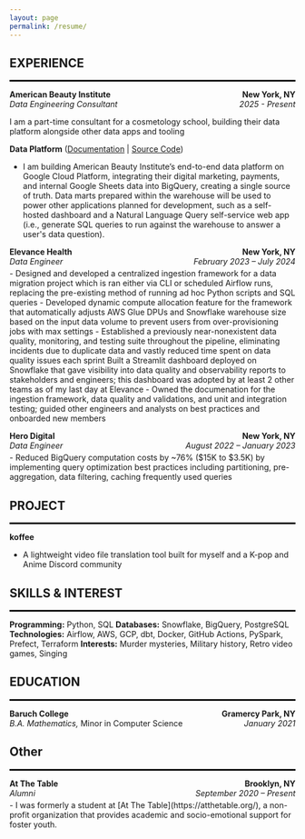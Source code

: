 ```yaml
---
layout: page
permalink: /resume/
---
```


## EXPERIENCE
<hr style="margin-top: 0.2em; margin-bottom: 0.4em; border: 1px solid black;">

<p style="margin-bottom: 4px;">
    <span style="float:left;"><strong>American Beauty Institute</strong></span>
    <span style="float:right;"><strong>New York, NY</strong></span><br>
    <span style="float:left;"><em>Data Engineering Consultant</em></span>
    <span style="float:right;"><em>2025 - Present</em></span><br>
</p>

I am a part-time consultant for a cosmetology school, building their data platform alongside other data apps and tooling

**Data Platform** ([Documentation](https://americanbeautyinstitute.readthedocs.io/) | [Source Code](https://github.com/AmericanBeautyInstitute/data-platform))
- I am building American Beauty Institute’s end-to-end data platform on Google Cloud Platform, integrating their digital marketing, payments, and internal Google Sheets data into BigQuery, creating a single source of truth. Data marts prepared within the warehouse will be used to power other applications planned for development, such as a self-hosted dashboard and a Natural Language Query self-service web app (i.e., generate SQL queries to run against the warehouse to answer a user's data question).

<p style="margin-bottom: 4px;">
    <span style="float:left;"><strong>Elevance Health</strong></span>
    <span style="float:right;"><strong>New York, NY</strong></span><br>
    <span style="float:left;"><em>Data Engineer</em></span>
    <span style="float:right;"><em>February 2023 – July 2024</em></span><br>
</p>
- Designed and developed a centralized ingestion framework for a data migration project which is ran either via CLI or scheduled Airflow runs, replacing the pre-existing method of running ad hoc Python scripts and SQL queries
- Developed dynamic compute allocation feature for the framework that automatically adjusts AWS Glue DPUs and Snowflake warehouse size based on the input data volume to prevent users from over-provisioning jobs with max settings
- Established a previously near-nonexistent data quality, monitoring, and testing suite throughout the pipeline, eliminating incidents due to duplicate data and vastly reduced time spent on data quality issues each sprint
Built a Streamlit dashboard deployed on Snowflake that gave visibility into data quality and observability reports to stakeholders and engineers; this dashboard was adopted by at least 2 other teams as of my last day at Elevance
- Owned the documenation for the ingestion framework, data quality and validations, and unit and integration testing; guided other engineers and analysts on best practices and onboarded new members

<p style="margin-bottom: 4px;">
    <span style="float:left;"><strong>Hero Digital</strong></span>
    <span style="float:right;"><strong>New York, NY</strong></span><br>
    <span style="float:left;"><em>Data Engineer</em></span>
    <span style="float:right;"><em>August 2022 – January 2023</em></span><br>
</p>
- Reduced BigQuery computation costs by ~76% ($15K to $3.5K) by implementing query optimization best practices including partitioning, pre-aggregation, data filtering, caching frequently used queries

## PROJECT
<hr style="margin-top: 0.2em; margin-bottom: 0.4em; border: 1px solid black;">

**koffee**
- A lightweight video file translation tool built for myself and a K-pop and Anime Discord community

## SKILLS & INTEREST
<hr style="margin-top: 0.2em; margin-bottom: 0.4em; border: 1px solid black;">

**Programming:** Python, SQL
**Databases:** Snowflake, BigQuery, PostgreSQL
**Technologies:** Airflow, AWS, GCP, dbt, Docker, GitHub Actions, PySpark, Prefect, Terraform
**Interests:** Murder mysteries, Military history, Retro video games, Singing

## EDUCATION
<hr style="margin-top: 0.2em; margin-bottom: 0.4em; border: 1px solid black;">

<p style="margin-bottom: 16px;">
    <span style="float:left;"><strong>Baruch College</strong></span>
    <span style="float:right;"><strong>Gramercy Park, NY</strong></span><br>
    <span style="float:left;"><em>B.A. Mathematics,</em> Minor in Computer Science</span>
    <span style="float:right;"><em>January 2021</em></span><br>
</p>

## Other
<hr style="margin-top: 0.2em; margin-bottom: 0.4em; border: 1px solid black;">

<p style="margin-bottom: 4px;">
    <span style="float:left;"><strong>At The Table</strong></span>
    <span style="float:right;"><strong>Brooklyn, NY</strong></span><br>
    <span style="float:left;"><em>Alumni</em></span>
    <span style="float:right;"><em>September 2020 – Present</em></span><br>
</p>
- I was formerly a student at [At The Table](https://atthetable.org/), a non-profit organization that provides academic and socio-emotional support for foster youth.